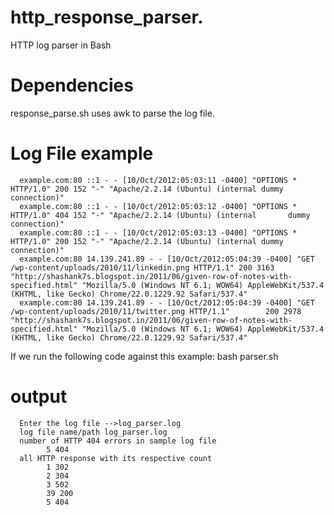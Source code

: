 # http_response_parser.

HTTP log parser in Bash

# Dependencies

response_parse.sh uses awk to parse the log file.

# Log File example
      example.com:80 ::1 - - [10/Oct/2012:05:03:11 -0400] "OPTIONS * HTTP/1.0" 200 152 "-" "Apache/2.2.14 (Ubuntu) (internal dummy connection)"
      example.com:80 ::1 - - [10/Oct/2012:05:03:12 -0400] "OPTIONS * HTTP/1.0" 404 152 "-" "Apache/2.2.14 (Ubuntu) (internal       dummy connection)"
      example.com:80 ::1 - - [10/Oct/2012:05:03:13 -0400] "OPTIONS * HTTP/1.0" 200 152 "-" "Apache/2.2.14 (Ubuntu) (internal dummy connection)"
      example.com:80 14.139.241.89 - - [10/Oct/2012:05:04:39 -0400] "GET /wp-content/uploads/2010/11/linkedin.png HTTP/1.1" 200 3163 "http://shashank7s.blogspot.in/2011/06/given-row-of-notes-with-specified.html" "Mozilla/5.0 (Windows NT 6.1; WOW64) AppleWebKit/537.4 (KHTML, like Gecko) Chrome/22.0.1229.92 Safari/537.4"
      example.com:80 14.139.241.89 - - [10/Oct/2012:05:04:39 -0400] "GET /wp-content/uploads/2010/11/twitter.png HTTP/1.1"        200 2978 "http://shashank7s.blogspot.in/2011/06/given-row-of-notes-with-specified.html" "Mozilla/5.0 (Windows NT 6.1; WOW64) AppleWebKit/537.4 (KHTML, like Gecko) Chrome/22.0.1229.92 Safari/537.4"

If we run the following code against this example:
bash parser.sh

# output

      Enter the log file -->log_parser.log
      log file name/path log_parser.log
      number of HTTP 404 errors in sample log file
            5 404
      all HTTP response with its respective count 
            1 302
            2 304
            3 502
            39 200
            5 404


